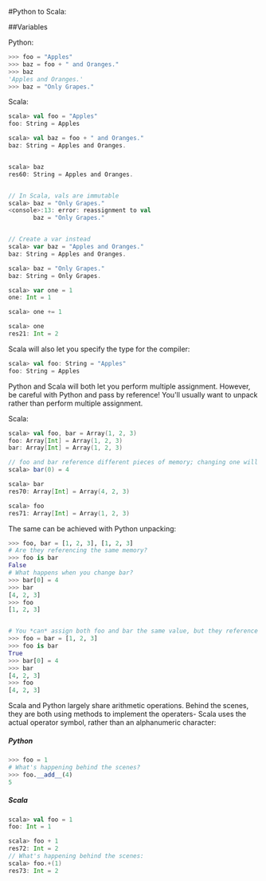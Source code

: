 #Python to Scala:

##Variables

Python:
```python
>>> foo = "Apples"
>>> baz = foo + " and Oranges."
>>> baz
'Apples and Oranges.'
>>> baz = "Only Grapes."
```


Scala:
```scala
scala> val foo = "Apples"
foo: String = Apples

scala> val baz = foo + " and Oranges."
baz: String = Apples and Oranges.


scala> baz
res60: String = Apples and Oranges.


// In Scala, vals are immutable
scala> baz = "Only Grapes."
<console>:13: error: reassignment to val
       baz = "Only Grapes."


// Create a var instead
scala> var baz = "Apples and Oranges."
baz: String = Apples and Oranges.

scala> baz = "Only Grapes."
baz: String = Only Grapes.

scala> var one = 1
one: Int = 1

scala> one += 1

scala> one
res21: Int = 2
```

Scala will also let you specify the type for the compiler:

```scala
scala> val foo: String = "Apples"
foo: String = Apples
```

Python and Scala will both let you perform multiple assignment. However, be careful with Python and pass by reference! You'll usually want to unpack rather than perform multiple assignment.

Scala:
```scala
scala> val foo, bar = Array(1, 2, 3)
foo: Array[Int] = Array(1, 2, 3)
bar: Array[Int] = Array(1, 2, 3)

// foo and bar reference different pieces of memory; changing one will not change the other.
scala> bar(0) = 4

scala> bar
res70: Array[Int] = Array(4, 2, 3)

scala> foo
res71: Array[Int] = Array(1, 2, 3)
```

The same can be achieved with Python unpacking:
```python
>>> foo, bar = [1, 2, 3], [1, 2, 3]
# Are they referencing the same memory?
>>> foo is bar
False
# What happens when you change bar?
>>> bar[0] = 4
>>> bar
[4, 2, 3]
>>> foo
[1, 2, 3]


# You *can* assign both foo and bar the same value, but they reference the same memory!
>>> foo = bar = [1, 2, 3]
>>> foo is bar
True
>>> bar[0] = 4
>>> bar
[4, 2, 3]
>>> foo
[4, 2, 3]
```

Scala and Python largely share arithmetic operations. Behind the scenes, they are both using methods to implement the operaters- Scala uses the actual operator symbol, rather than an alphanumeric character:

##### Python
```python
>>> foo = 1
# What's happening behind the scenes?
>>> foo.__add__(4)
5
```

##### Scala
```scala
scala> val foo = 1
foo: Int = 1

scala> foo + 1
res72: Int = 2
// What's happening behind the scenes:
scala> foo.+(1)
res73: Int = 2
```

